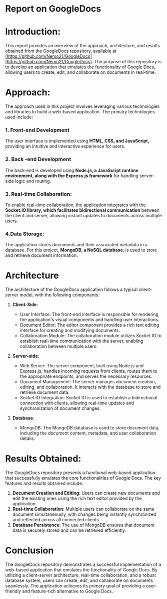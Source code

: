 # Report on GoogleDocs

# Introduction:

This report provides an overview of the approach, architecture, and results obtained from the GoogleDocs repository, available at [https://github.com/Nemo21/GoogleDocs](https://github.com/Nemo21/GoogleDocs). The purpose of this repository is to develop an application that emulates the functionality of Google Docs, allowing users to create, edit, and collaborate on documents in real-time.

# Approach:

The approach used in this project involves leveraging various technologies and libraries to build a web-based application. The primary technologies used include:

### 1. Front-end Development

The user interface is implemented using **HTML, CSS, and JavaScript,** providing an intuitive and interactive experience for users.

### 2. Back -end Development

The back-end is developed using **Node.js, a JavaScript runtime environment, along with the Express.js framework** for handling server-side logic and routing.

### 3. Real-time Collaboration:

To enable real-time collaboration, the application integrates with the **Socket.IO library, which facilitates bidirectional communication** between the client and server, allowing instant updates to documents across multiple users.

### 4.Data Storage:

The application stores documents and their associated metadata in a database. For this project, **MongoDB, a NoSQL database**, is used to store and retrieve document information.

# Architecture

The architecture of the GoogleDocs application follows a typical client-server model, with the following components:

1. **Client-Side**:
   - User Interface: The front-end interface is responsible for rendering the application's visual components and handling user interactions.
   - Document Editor: The editor component provides a rich text editing interface for creating and modifying documents.
   - Collaboration Module: The collaboration module utilizes Socket.IO to establish real-time communication with the server, enabling collaboration between multiple users.
2. **Server-side**:

   - Web Server: The server component, built using Node.js and Express.js, handles incoming requests from clients, routes them to the appropriate endpoints, and serves the necessary resources.
   - Document Management: The server manages document creation, editing, and collaboration. It interacts with the database to store and retrieve document data.
   - Socket.IO Integration: Socket.IO is used to establish a bidirectional connection with clients, allowing real-time updates and synchronization of document changes.

3. **Database**:
   - MongoDB: The MongoDB database is used to store document data, including the document content, metadata, and user collaboration details.

# Results Obtained:

The GoogleDocs repository presents a functional web-based application that successfully emulates the core functionalities of Google Docs. The key features and results obtained include:

1.  **Document Creation and Editing**: Users can create new documents and edit the existing ones using the rich text editor provided by the application.
2.  **Real-time Collaboration**: Multiple users can collaborate on the same document simultaneously, with changes being instantly synchronized and reflected across all connected clients.
3.  **Database Persistence**: The use of MongoDB ensures that document data is securely stored and can be retrieved efficiently.

# Conclusion

The GoogleDocs repository demonstrates a successful implementation of a web-based application that emulates the functionality of Google Docs. By utilizing a client-server architecture, real-time collaboration, and a robust database system, users can create, edit, and collaborate on documents seamlessly. The application achieves its primary goal of providing a user-friendly and feature-rich alternative to Google Docs.
